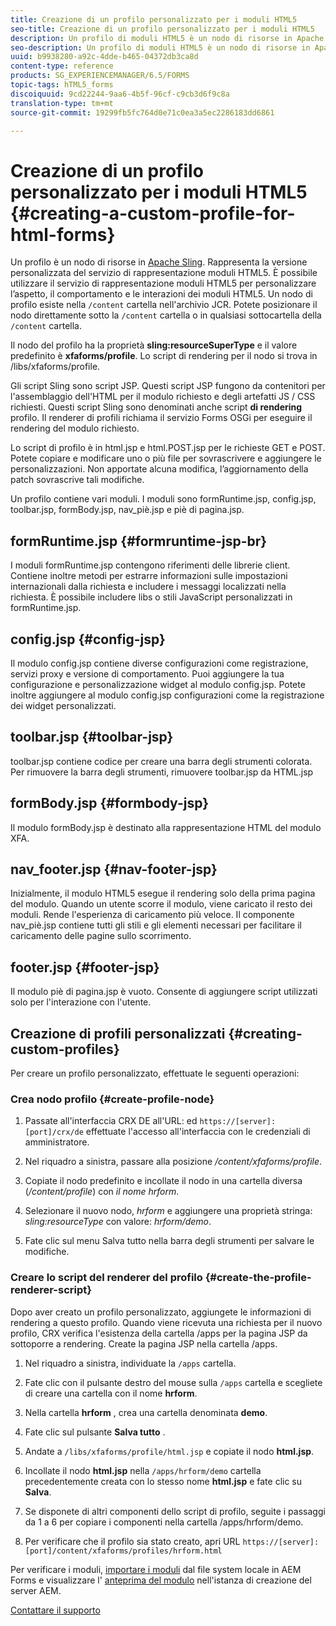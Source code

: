```yaml
---
title: Creazione di un profilo personalizzato per i moduli HTML5
seo-title: Creazione di un profilo personalizzato per i moduli HTML5
description: Un profilo di moduli HTML5 è un nodo di risorse in Apache Sling. Rappresenta una versione personalizzata del servizio di rendering moduli HTML5.
seo-description: Un profilo di moduli HTML5 è un nodo di risorse in Apache Sling. Rappresenta una versione personalizzata del servizio di rendering moduli HTML5.
uuid: b9938280-a92c-4dde-b465-04372db3ca8d
content-type: reference
products: SG_EXPERIENCEMANAGER/6.5/FORMS
topic-tags: hTML5_forms
discoiquuid: 9cd22244-9aa6-4b5f-96cf-c9cb3d6f9c8a
translation-type: tm+mt
source-git-commit: 19299fb5fc764d0e71c0ea3a5ec2286183dd6861

---
```



# Creazione di un profilo personalizzato per i moduli HTML5 {#creating-a-custom-profile-for-html-forms}

Un profilo è un nodo di risorse in [Apache Sling](https://sling.apache.org/). Rappresenta la versione personalizzata del servizio di rappresentazione moduli HTML5. È possibile utilizzare il servizio di rappresentazione moduli HTML5 per personalizzare l’aspetto, il comportamento e le interazioni dei moduli HTML5. Un nodo di profilo esiste nella `/content` cartella nell&#39;archivio JCR. Potete posizionare il nodo direttamente sotto la `/content` cartella o in qualsiasi sottocartella della `/content` cartella.

Il nodo del profilo ha la proprietà **sling:resourceSuperType** e il valore predefinito è **xfaforms/profile**. Lo script di rendering per il nodo si trova in /libs/xfaforms/profile.

Gli script Sling sono script JSP. Questi script JSP fungono da contenitori per l&#39;assemblaggio dell&#39;HTML per il modulo richiesto e degli artefatti JS / CSS richiesti. Questi script Sling sono denominati anche script **di rendering** profilo. Il renderer di profili richiama il servizio Forms OSGi per eseguire il rendering del modulo richiesto.

Lo script di profilo è in html.jsp e html.POST.jsp per le richieste GET e POST. Potete copiare e modificare uno o più file per sovrascrivere e aggiungere le personalizzazioni. Non apportate alcuna modifica, l’aggiornamento della patch sovrascrive tali modifiche.

Un profilo contiene vari moduli. I moduli sono formRuntime.jsp, config.jsp, toolbar.jsp, formBody.jsp, nav_piè.jsp e piè di pagina.jsp.

## formRuntime.jsp {#formruntime-jsp-br}

I moduli formRuntime.jsp contengono riferimenti delle librerie client. Contiene inoltre metodi per estrarre informazioni sulle impostazioni internazionali dalla richiesta e includere i messaggi localizzati nella richiesta. È possibile includere libs o stili JavaScript personalizzati in formRuntime.jsp.

## config.jsp {#config-jsp}

Il modulo config.jsp contiene diverse configurazioni come registrazione, servizi proxy e versione di comportamento. Puoi aggiungere la tua configurazione e personalizzazione widget al modulo config.jsp. Potete inoltre aggiungere al modulo config.jsp configurazioni come la registrazione dei widget personalizzati.

## toolbar.jsp {#toolbar-jsp}

toolbar.jsp contiene codice per creare una barra degli strumenti colorata. Per rimuovere la barra degli strumenti, rimuovere toolbar.jsp da HTML.jsp

## formBody.jsp {#formbody-jsp}

Il modulo formBody.jsp è destinato alla rappresentazione HTML del modulo XFA.

## nav_footer.jsp {#nav-footer-jsp}

Inizialmente, il modulo HTML5 esegue il rendering solo della prima pagina del modulo. Quando un utente scorre il modulo, viene caricato il resto dei moduli. Rende l&#39;esperienza di caricamento più veloce. Il componente nav_piè.jsp contiene tutti gli stili e gli elementi necessari per facilitare il caricamento delle pagine sullo scorrimento.

## footer.jsp {#footer-jsp}

Il modulo piè di pagina.jsp è vuoto. Consente di aggiungere script utilizzati solo per l&#39;interazione con l&#39;utente.

## Creazione di profili personalizzati {#creating-custom-profiles}

Per creare un profilo personalizzato, effettuate le seguenti operazioni:

### Crea nodo profilo {#create-profile-node}

1. Passate all&#39;interfaccia CRX DE all&#39;URL: ed `https://[server]:[port]/crx/de` effettuate l&#39;accesso all&#39;interfaccia con le credenziali di amministratore.

1. Nel riquadro a sinistra, passare alla posizione */content/xfaforms/profile*.

1. Copiate il nodo predefinito e incollate il nodo in una cartella diversa (*/content/profile*) con *il nome hrform*.

1. Selezionare il nuovo nodo, *hrform* e aggiungere una proprietà stringa: *sling:resourceType* con valore: *hrform/demo*.

1. Fate clic sul menu Salva tutto nella barra degli strumenti per salvare le modifiche.

### Creare lo script del renderer del profilo {#create-the-profile-renderer-script}

Dopo aver creato un profilo personalizzato, aggiungete le informazioni di rendering a questo profilo. Quando viene ricevuta una richiesta per il nuovo profilo, CRX verifica l&#39;esistenza della cartella /apps per la pagina JSP da sottoporre a rendering. Create la pagina JSP nella cartella /apps.

1. Nel riquadro a sinistra, individuate la `/apps` cartella.
1. Fate clic con il pulsante destro del mouse sulla `/apps` cartella e scegliete di creare una cartella con il nome **hrform**.
1. Nella cartella **hrform** , crea una cartella denominata **demo**.
1. Fate clic sul pulsante **Salva tutto** .
1. Andate a `/libs/xfaforms/profile/html.jsp` e copiate il nodo **html.jsp**.
1. Incollate il nodo **html.jsp** nella `/apps/hrform/demo` cartella precedentemente creata con lo stesso nome **html.jsp** e fate clic su **Salva**.
1. Se disponete di altri componenti dello script di profilo, seguite i passaggi da 1 a 6 per copiare i componenti nella cartella /apps/hrform/demo.

1. Per verificare che il profilo sia stato creato, apri URL `https://[server]:[port]/content/xfaforms/profiles/hrform.html`

Per verificare i moduli, [importare i moduli](/help/forms/using/get-xdp-pdf-documents-aem.md) dal file system locale in AEM Forms e visualizzare l&#39; [anteprima del modulo](/help/forms/using/previewing-forms.md) nell&#39;istanza di creazione del server AEM.

[Contattare il supporto](https://www.adobe.com/account/sign-in.supportportal.html)
